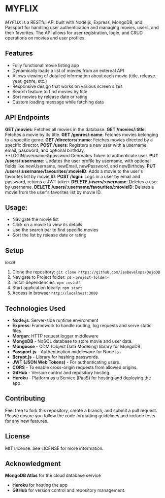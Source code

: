 # MYFLIX
*MYFLIX* is a RESTful API built with Node.js, Express, MongoDB, and Passport for handling user authentication and managing movies, users, and their favorites. The API allows for user registration, login, and CRUD operations on movies and user profiles.

## Features
- Fully functional movie listing app
- Dynamically loads a list of movies from an external API
- Allows viewing of detailed information about each movie (title, release year, genre, etc.)
- Responsive design that works on various screen sizes
- Search feature to find movies by title
- Sort movies by release date or rating
- Custom loading message while fetching data

## API Endpoints
**GET /movies**: Fetches all movies in the database.
**GET /movies/:title**: Fetches a movie by its title.
**GET /genres/:name**: Fetches movies belonging to a specific genre.
**GET /directors/:name**: Fetches movies directed by a specific director.
**POST /users**: Registers a new user with a username, email, password, and optional birthday.
**LOGIN/username:&password:Genreates Token to authenticate user.
**PUT /users/:username**: Updates the user profile by username, with optional fields like newUsername, newEmail, newPassword, and newBirthday.
**PUT /users/:username/favourites/:movieID**: Adds a movie to the user's favorites list by movie ID.
**POST /login**: Logs in a user by email and password, returns a JWT token.
**DELETE /users/:username**: Deletes a user by username.
**DELETE /users/:username/favourites/:movieID**: Deletes a movie from the user's favorites list by movie ID.

## Usage:
- Navigate the movie list
- Click on a movie to view its details
- Use the search bar to find specific movies
- Sort the list by release date or rating

## Setup
*local*
1. Clone the repository: `git clone https://github.com/JasDevelops/DojoDB`
2. Navigate to Project folder: `cd <project-folder>`
3. Install dependencies: `npm install`
4. Start application locally: `npm start`
5. Access in browser `http://localhost:3000`

## Technologies Used
- **Node.js**: Server-side runtime environment
- **Express**: Framework to handle routing, log requests and serve static files
- **Morgan**: HTTP request logger middleware
- **MongoDB** - NoSQL database to store movie and user data.
- **Mongoose** - ODM (Object Data Modeling) library for MongoDB.
- **Passport.js** - Authentication middleware for Node.js.
- **Bcrypt.js** - Library for hashing passwords.
- **JWT (JSON Web Tokens)** - For authenticating users.
- **CORS** - To enable cross-origin requests from allowed origins.
- **GitHub** - Version control and repository hosting.
- **Heroku** - Platform as a Service (PaaS) for hosting and deploying the app.

## Contributing

Feel free to fork this repository, create a branch, and submit a pull request. Please ensure you follow the code formatting guidelines and include tests for any new features.

## License

MIT License. See LICENSE for more information.

## Acknowledgment

 **MongoDB Atlas** for the cloud database service
- **Heroku** for hosting the app
- **GitHub** for version control and repository management.

